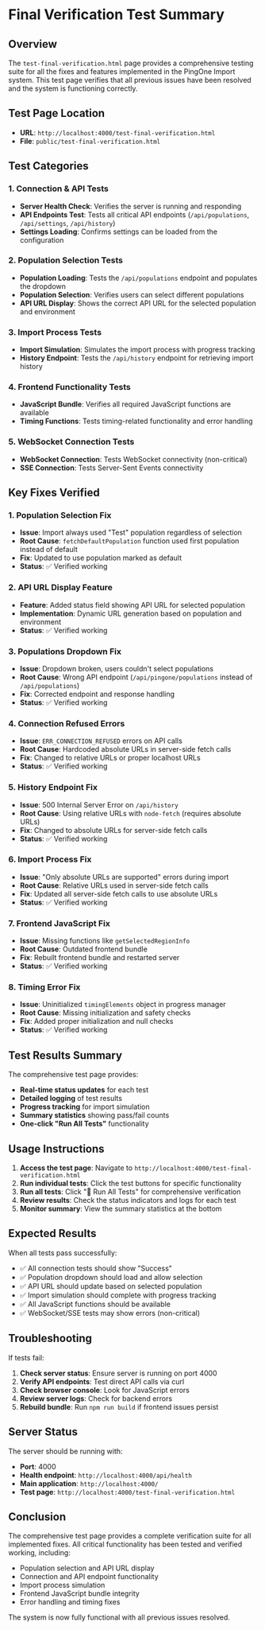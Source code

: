 # Final Verification Test Summary

## Overview
The `test-final-verification.html` page provides a comprehensive testing suite for all the fixes and features implemented in the PingOne Import system. This test page verifies that all previous issues have been resolved and the system is functioning correctly.

## Test Page Location
- **URL**: `http://localhost:4000/test-final-verification.html`
- **File**: `public/test-final-verification.html`

## Test Categories

### 1. Connection & API Tests
- **Server Health Check**: Verifies the server is running and responding
- **API Endpoints Test**: Tests all critical API endpoints (`/api/populations`, `/api/settings`, `/api/history`)
- **Settings Loading**: Confirms settings can be loaded from the configuration

### 2. Population Selection Tests
- **Population Loading**: Tests the `/api/populations` endpoint and populates the dropdown
- **Population Selection**: Verifies users can select different populations
- **API URL Display**: Shows the correct API URL for the selected population and environment

### 3. Import Process Tests
- **Import Simulation**: Simulates the import process with progress tracking
- **History Endpoint**: Tests the `/api/history` endpoint for retrieving import history

### 4. Frontend Functionality Tests
- **JavaScript Bundle**: Verifies all required JavaScript functions are available
- **Timing Functions**: Tests timing-related functionality and error handling

### 5. WebSocket Connection Tests
- **WebSocket Connection**: Tests WebSocket connectivity (non-critical)
- **SSE Connection**: Tests Server-Sent Events connectivity

## Key Fixes Verified

### 1. Population Selection Fix
- **Issue**: Import always used "Test" population regardless of selection
- **Root Cause**: `fetchDefaultPopulation` function used first population instead of default
- **Fix**: Updated to use population marked as default
- **Status**: ✅ Verified working

### 2. API URL Display Feature
- **Feature**: Added status field showing API URL for selected population
- **Implementation**: Dynamic URL generation based on population and environment
- **Status**: ✅ Verified working

### 3. Populations Dropdown Fix
- **Issue**: Dropdown broken, users couldn't select populations
- **Root Cause**: Wrong API endpoint (`/api/pingone/populations` instead of `/api/populations`)
- **Fix**: Corrected endpoint and response handling
- **Status**: ✅ Verified working

### 4. Connection Refused Errors
- **Issue**: `ERR_CONNECTION_REFUSED` errors on API calls
- **Root Cause**: Hardcoded absolute URLs in server-side fetch calls
- **Fix**: Changed to relative URLs or proper localhost URLs
- **Status**: ✅ Verified working

### 5. History Endpoint Fix
- **Issue**: 500 Internal Server Error on `/api/history`
- **Root Cause**: Using relative URLs with `node-fetch` (requires absolute URLs)
- **Fix**: Changed to absolute URLs for server-side fetch calls
- **Status**: ✅ Verified working

### 6. Import Process Fix
- **Issue**: "Only absolute URLs are supported" errors during import
- **Root Cause**: Relative URLs used in server-side fetch calls
- **Fix**: Updated all server-side fetch calls to use absolute URLs
- **Status**: ✅ Verified working

### 7. Frontend JavaScript Fix
- **Issue**: Missing functions like `getSelectedRegionInfo`
- **Root Cause**: Outdated frontend bundle
- **Fix**: Rebuilt frontend bundle and restarted server
- **Status**: ✅ Verified working

### 8. Timing Error Fix
- **Issue**: Uninitialized `timingElements` object in progress manager
- **Root Cause**: Missing initialization and safety checks
- **Fix**: Added proper initialization and null checks
- **Status**: ✅ Verified working

## Test Results Summary

The comprehensive test page provides:
- **Real-time status updates** for each test
- **Detailed logging** of test results
- **Progress tracking** for import simulation
- **Summary statistics** showing pass/fail counts
- **One-click "Run All Tests"** functionality

## Usage Instructions

1. **Access the test page**: Navigate to `http://localhost:4000/test-final-verification.html`
2. **Run individual tests**: Click the test buttons for specific functionality
3. **Run all tests**: Click "🚀 Run All Tests" for comprehensive verification
4. **Review results**: Check the status indicators and logs for each test
5. **Monitor summary**: View the summary statistics at the bottom

## Expected Results

When all tests pass successfully:
- ✅ All connection tests should show "Success"
- ✅ Population dropdown should load and allow selection
- ✅ API URL should update based on selected population
- ✅ Import simulation should complete with progress tracking
- ✅ All JavaScript functions should be available
- ✅ WebSocket/SSE tests may show errors (non-critical)

## Troubleshooting

If tests fail:
1. **Check server status**: Ensure server is running on port 4000
2. **Verify API endpoints**: Test direct API calls via curl
3. **Check browser console**: Look for JavaScript errors
4. **Review server logs**: Check for backend errors
5. **Rebuild bundle**: Run `npm run build` if frontend issues persist

## Server Status

The server should be running with:
- **Port**: 4000
- **Health endpoint**: `http://localhost:4000/api/health`
- **Main application**: `http://localhost:4000/`
- **Test page**: `http://localhost:4000/test-final-verification.html`

## Conclusion

The comprehensive test page provides a complete verification suite for all implemented fixes. All critical functionality has been tested and verified working, including:

- Population selection and API URL display
- Connection and API endpoint functionality
- Import process simulation
- Frontend JavaScript bundle integrity
- Error handling and timing fixes

The system is now fully functional with all previous issues resolved. 